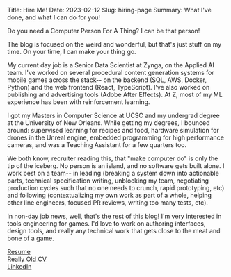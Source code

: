 Title: Hire Me!
Date: 2023-02-12
Slug: hiring-page
Summary: What I've done, and what I can do for you!

Do you need a Computer Person For A Thing? I can be that person! 

The blog is focused on the weird and wonderful, but that's just stuff on my time. On your time, I can make your thing go.

My current day job is a Senior Data Scientist at Zynga, on the Applied AI team. I've worked on several procedural content generation systems for mobile games across the stack-- on the backend (SQL, AWS, Docker, Python) and the web frontend (React, TypeScript). I've also worked on publishing and advertising tools (Adobe After Effects). At Z, most of my ML experience has been with reinforcement learning.

I got my Masters in Computer Science at UCSC and my undergrad degree at the University of New Orleans. While getting my degrees, I bounced around: supervised learning for recipes and food, hardware simulation for drones in the Unreal engine, embedded programming for high performance cameras, and was a Teaching Assistant for a few quarters too.

We both know, recruiter reading this, that "make computer do" is only the tip of the iceberg. No person is an island, and no software gets built alone. I work best on a team-- in leading (breaking a system down into actionable parts, technical specification writing, unblocking my team, negotiating production cycles such that no one needs to crunch, rapid prototyping, etc) and following (contextualizing my own work as part of a whole, helping other line engineers, focused PR reviews, writing too many tests, etc).

In non-day job news, well, that's the rest of this blog! I'm very interested in tools engineering for games. I'd love to work on authoring interfaces, design tools, and really any technical work that gets close to the meat and bone of a game.

[Resume]()  
[Really Old CV]()  
[LinkedIn](https://www.linkedin.com/in/johnathan-pagnutti-2a3346107/)  